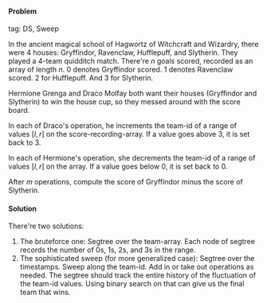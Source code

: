 #### Problem

tag: DS, Sweep

In the ancient magical school of Hagwortz of Witchcraft and Wizardry, there were 4 houses: Gryffindor, Ravenclaw, Hufflepuff, and Slytherin. They played a 4-team quidditch match. There're $n$ goals scored, recorded as an array of length $n$. $0$ denotes Gryffindor scored. $1$ denotes Ravenclaw scored. $2$ for Hufflepuff. And $3$ for Slytherin. 

Hermione Grenga and Draco Molfay both want their houses (Gryffindor and Slytherin) to win the house cup, so they messed around with the score board. 

In each of Draco's operation, he increments the team-id of a range of values $[l,r]$ on the score-recording-array. If a value goes above 3, it is set back to 3. 

In each of Hermione's operation, she decrements the team-id of a range of values $[l,r]$ on the array. If a value goes below 0, it is set back to 0.

After $m$ operations, compute the score of Gryffindor minus the score of Slytherin.

#### Solution
There're two solutions:
1. The bruteforce one:
Segtree over the team-array. Each node of segtree records the number of 0s, 1s, 2s, and 3s in the range.
2. The sophisticated sweep (for more generalized case):
Segtree over the timestamps. Sweep along the team-id. Add in or take out operations as needed. The segtree should track the entire history of the fluctuation of the team-id values. Using binary search on that can give us the final team that wins. 